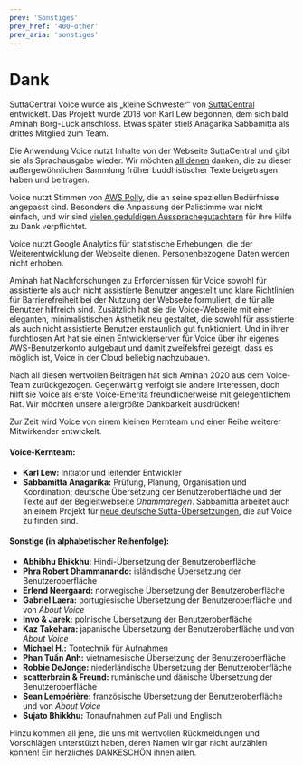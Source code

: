 ```yaml
---
prev: 'Sonstiges'
prev_href: '400-other'
prev_aria: 'sonstiges'
---
```

# Dank
SuttaCentral Voice wurde als „kleine Schwester“ von <a href="https://suttacentral.net" target="_blank">SuttaCentral</a> entwickelt. Das Projekt wurde 2018 von Karl Lew begonnen, dem sich bald Aminah Borg-Luck anschloss. Etwas später stieß Anagarika Sabbamitta als drittes Mitglied zum Team.

Die Anwendung Voice nutzt Inhalte von der Webseite SuttaCentral und gibt sie als Sprachausgabe wieder. Wir möchten <a href="https://suttacentral.net/acknowledgments" target="_blank">all denen</a> danken, die zu dieser außergewöhnlichen Sammlung früher buddhistischer Texte beigetragen haben und beitragen.

Voice nutzt Stimmen von <a href="https://aws.amazon.com/de/polly/?nc2=type_a" target="_blank">AWS Polly</a>, die an seine speziellen Bedürfnisse angepasst sind. Besonders die Anpassung der Palistimme war nicht einfach, und wir sind <a href="https://discourse.suttacentral.net/t/sc-voice-raveena-meets-slow-amy/10410" target="_blank">vielen geduldigen Aussprachegutachtern</a> für ihre Hilfe zu Dank verpflichtet.

Voice nutzt Google Analytics für statistische Erhebungen, die der Weiterentwicklung der Webseite dienen. Personenbezogene Daten werden nicht erhoben.

Aminah hat Nachforschungen zu Erfordernissen für Voice sowohl für assistierte als auch nicht assistierte Benutzer angestellt und klare Richtlinien für Barrierefreiheit bei der Nutzung der Webseite formuliert, die für alle Benutzer hilfreich sind. Zusätzlich hat sie die Voice-Webseite mit einer eleganten, minimalistischen Ästhetik neu gestaltet, die sowohl für assistierte als auch nicht assistierte Benutzer erstaunlich gut funktioniert. Und in ihrer furchtlosen Art hat sie einen Entwicklerserver für Voice über ihr eigenes AWS-Benutzerkonto aufgebaut und damit zweifelsfrei gezeigt, dass es möglich ist, Voice in der Cloud beliebig nachzubauen.

Nach all diesen wertvollen Beiträgen hat sich Aminah 2020 aus dem Voice-Team zurückgezogen. Gegenwärtig verfolgt sie andere Interessen, doch hilft sie Voice als erste Voice-Emerita freundlicherweise mit gelegentlichem Rat. Wir möchten unsere allergrößte Dankbarkeit ausdrücken!

Zur Zeit wird Voice von einem kleinen Kernteam und einer Reihe weiterer Mitwirkender entwickelt.
#### Voice-Kernteam:
- **Karl Lew:** Initiator und leitender Entwickler
- **Sabbamitta Anagarika:** Prüfung, Planung, Organisation und Koordination; deutsche Übersetzung der Benutzeroberfläche und der Texte auf der Begleitwebseite *Dhammaregen*. Sabbamitta arbeitet auch an einem Projekt für <a href="https://sc-voice.github.io/dhammaregen/de/500-intro-de">neue deutsche Sutta-Übersetzungen</a>, die auf Voice zu finden sind.

#### Sonstige (in alphabetischer Reihenfolge):
- **Abhibhu Bhikkhu:** Hindi-Übersetzung der Benutzeroberfläche
- **Phra Robert Dhammanando:** isländische Übersetzung der Benutzeroberfläche
- **Erlend Neergaard:** norwegische Übersetzung der Benutzeroberfläche
- **Gabriel Laera:** portugiesische Übersetzung der Benutzeroberfläche und von *About Voice*
- **Invo & Jarek:** polnische Übersetzung der Benutzeroberfläche
- **Kaz Takehara:** japanische Übersetzung der Benutzeroberfläche und von *About Voice*
- **Michael H.:** Tontechnik für Aufnahmen
- **Phan Tuấn Anh:** vietnamesische Übersetzung der Benutzeroberfläche
- **Robbie DeJonge:** niederländische Übersetzung der Benutzeroberfläche
- **scatterbrain & Freund:** rumänische und dänische Übersetzung der Benutzeroberfläche
- **Sean Lempérière:** französische Übersetzung der Benutzeroberfläche und von *About Voice*
- **Sujato Bhikkhu:** Tonaufnahmen auf Pali und Englisch

Hinzu kommen all jene, die uns mit wertvollen Rückmeldungen und Vorschlägen unterstützt haben, deren Namen wir gar nicht aufzählen können! Ein herzliches DANKESCHÖN ihnen allen.
